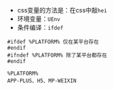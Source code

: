 * css变量的方法是：在css中敲`hei`
* 环境变量：`UEnv`
* 条件编译：`ifdef`
```
#ifdef %PLATFORM% 仅在某平台存在
#endif
#ifndef %PLATFORM% 除了某平台都存在
#endif

%PLATFORM%
APP-PLUS、H5、MP-WEIXIN
```

